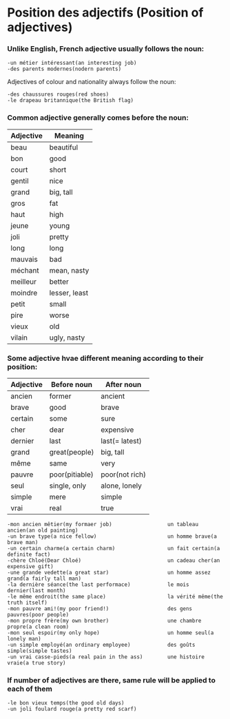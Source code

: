 # Position des adjectifs (Position of adjectives)

### Unlike English, French adjective usually follows the noun:

```
-un métier intéressant(an interesting job)
-des parents modernes(nodern parents)
```
Adjectives of colour and nationality always follow the noun:

```
-des chaussures rouges(red shoes)
-le drapeau britannique(the British flag)
```

### Common adjective generally comes before the noun:

|Adjective|Meaning|
|--|--|
|beau|beautiful|
|bon|good|
|court|short|
|gentil|nice|
|grand|big, tall|
|gros|fat|
|haut|high|
|jeune|young|
|joli|pretty|
|long|long|
|mauvais|bad|
|méchant|mean, nasty|
|meilleur|better|
|moindre|lesser, least|
|petit|small|
|pire|worse|
|vieux|old|
|vilain|ugly, nasty|

### Some adjective hvae different meaning according to their position:

|Adjective|Before noun|After noun|
|--|--|--|
|ancien|former|ancient|
|brave|good|brave|
|certain|some|sure|
|cher|dear|expensive|
|dernier|last|last(= latest)|
|grand|great(people)|big, tall|
|même|same|very|
|pauvre|poor(pitiable)|poor(not rich)|
|seul|single, only|alone, lonely|
|simple|mere|simple|
|vrai|real|true|

```
-mon ancien mêtier(my formaer job)                  un tableau ancien(an old painting)
-un brave type(a nice fellow)                       un homme brave(a brave man)
-un certain charme(a certain charm)                 un fait certain(a definite fact)
-chère Chloé(Dear Chloé)                            un cadeau cher(an expensive gift)
-une grande vedette(a great star)                   un homme assez grand(a fairly tall man)
-la dernière séance(the last performace)            le mois dernier(last month)
-le même endroit(the same place)                    la vérité même(the truth itself)
-mon pauvre ami!(my poor friend!)                   des gens pauvres(poor people)
-mon propre frère(my own brother)                   une chambre propre(a clean room)
-mon seul espoir(my only hope)                      un homme seul(a lonely man)
-un simple employé(an ordinary employee)            des goûts simple(simple tastes)
-un vrai casse-pieds(a real pain in the ass)        une histoire vraie(a true story)
```

### If number of adjectives are there, same rule will be applied to each of them

```
-le bon vieux temps(the good old days)
-un joli foulard rouge(a pretty red scarf)
```